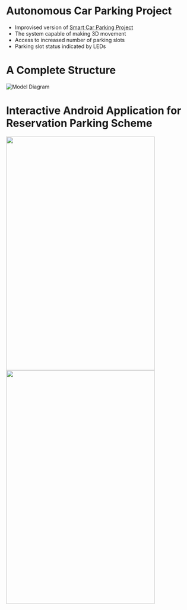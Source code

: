 # Autonomous Car Parking Project
* Improvised version of [Smart Car Parking Project](https://github.com/jinmax100/smartcarparking/)
* The system capable of making 3D movement
* Access to increased number of parking slots
* Parking slot status indicated by LEDs

# A Complete Structure

![Model Diagram](https://user-images.githubusercontent.com/51187747/69150872-a89dad00-0b01-11ea-95a6-319fb780ab63.jpg)


# Interactive Android Application for Reservation Parking Scheme 
<img src="https://user-images.githubusercontent.com/51187747/69150997-e569a400-0b01-11ea-95dd-734e2dfdf17d.png" width="400" height="630">     <img src="https://user-images.githubusercontent.com/51187747/69152895-59597b80-0b05-11ea-9d24-964de936a14d.png" width="400" height="630">

